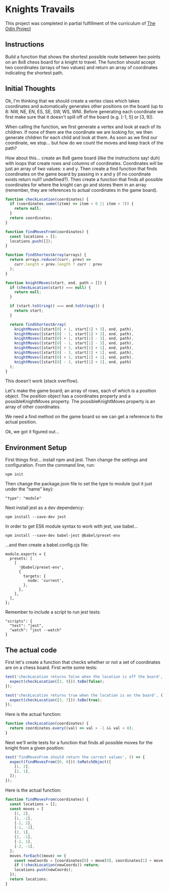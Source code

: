 # Knights Travails

This project was completed in partial fulfillment of the curriculum of [The Odin Project](https://www.theodinproject.com/)

## Instructions

Build a function that shows the shortest possible route between two points on an 8x8 chess board for a knight to travel. The function should accept two coordinates (arrays of two values) and return an array of coordinates indicating the shortest path.

## Initial Thoughts

Ok, I'm thinking that we should create a vertex class which takes coordinates and automatically generates other positions on the board (up to 8: NW, NE, EN, ES, SE, SW, WS, WN). Before generating each coordinate we first make sure that it doesn't spill off of the board (e.g. [-1, 5] or [3, 9]).

When calling the function, we first generate a vertex and look at each of its children. If none of them are the coordinate we are looking for, we then generate children for each child and look at them. As soon as we find our coordinate, we stop... but how do we count the moves and keep track of the path?

How about this... create an 8x8 game board (like the instructions say! duh) with loops that create rows and columns of coordinates. Coordinates will be just an array of two values: x and y. Then create a find function that finds coordinates on the game board by passing in x and y (if no coordinate exists return null? undefined?). Then create a function that finds all possible coordinates for where the knight can go and stores them in an array (remember, they are references to actual coordinates in the game board).

```javascript
function checkLocation(coordinates) {
  if (coordinates.some((item) => item < 0 || item > 7)) {
    return null;
  }
  return coordinates;
}

function findMovesFrom(coordinates) {
  const locations = [];
  locations.push([]);
}

function findShortestArray(arrays) {
  return arrays.reduce((curr, prev) =>
    curr.length < prev.length ? curr : prev
  );
}

function knightMoves(start, end, path = []) {
  if (checkLocation(start) === null) {
    return null;
  }

  if (start.toString() === end.toString()) {
    return start;
  }

  return findShortestArray(
    knightMoves([start[0] + 1, start[1] + 3], end, path),
    knightMoves([start[0] - 1, start[1] + 3], end, path),
    knightMoves([start[0] + 1, start[1] - 3], end, path),
    knightMoves([start[0] - 1, start[1] - 3], end, path),
    knightMoves([start[0] + 3, start[1] + 1], end, path),
    knightMoves([start[0] - 3, start[1] + 1], end, path),
    knightMoves([start[0] + 3, start[1] + 1], end, path),
    knightMoves([start[0] - 3, start[1] + 1], end, path)
  );
}
```

This doesn't work (stack overflow).

Let's make the game board; an array of rows, each of which is a position object. The position object has a coordinates property and a possibleKnightMoves property. The possibleKnightMoves property is an array of other coordinates.

We need a find method on the game board so we can get a reference to the actual position.

Ok, we got it figured out...

## Environment Setup

First things first... install npm and jest. Then change the settings and configuration. From the command line, run:

```
npm init
```

Then change the package.json file to set the type to module (put it just under the "name" key):

```
"type": "module"
```

Next install jest as a dev dependency:

```
npm install --save-dev jest
```

In order to get ES6 module syntax to work with jest, use babel...

```
npm install --save-dev babel-jest @babel/preset-env
```

...and then create a babel.config.cjs file:

```
module.exports = {
  presets: [
    [
      '@babel/preset-env',
      {
        targets: {
          node: 'current',
        },
      },
    ],
  ],
};
```

Remember to include a script to run jest tests:

```
"scripts": {
  "test": "jest",
  "watch": "jest --watch"
}
```

## The actual code

First let's create a function that checks whether or not a set of coordinates are on a chess board. First write some tests:

```javascript
test('checkLocation returns false when the location is off the board', () => {
  expect(checkLocation([3, 9])).toBe(false);
});

test('checkLocation returns true when the location is on the board', () => {
  expect(checkLocation([3, 7])).toBe(true);
});
```

Here is the actual function:

```javascript
function checkLocation(coordinates) {
  return coordinates.every((val) => val > -1 && val < 8);
}
```

Next we'll write tests for a function that finds all possible moves for the knight from a given position:

```javascript
test('findMovesFrom should return the correct values', () => {
  expect(findMovesFrom([0, 0])).toMatchObject([
    [1, 2],
    [2, 1],
  ]);
});
```

Here is the actual function:

```javascript
function findMovesFrom(coordinates) {
  const locations = [];
  const moves = [
    [1, 2],
    [1, -2],
    [-1, 2],
    [-1, -2],
    [2, 1],
    [2, -1],
    [-2, 1],
    [-2, -1],
  ];
  moves.forEach((move) => {
    const newCoords = [coordinates[0] + move[0], coordinates[1] + move[1]];
    if (!checkLocation(newCoords)) return;
    locations.push(newCoords);
  });
  return locations;
}
```
